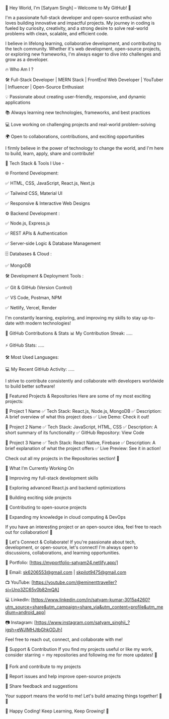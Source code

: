 🚀 Hey World, I'm [Satyam Singh] – Welcome to My GitHub! 👋

I'm a passionate full-stack developer and open-source enthusiast who loves building innovative and impactful projects. My journey in coding is fueled by curiosity, creativity, and a strong desire to solve real-world problems with clean, scalable, and efficient code.

I believe in lifelong learning, collaborative development, and contributing to the tech community. Whether it's web development, open-source projects, or exploring new frameworks, I'm always eager to dive into challenges and grow as a developer.

🔥 Who Am I ?

🛠 Full-Stack Developer | MERN Stack | FrontEnd Web Developer | YouTuber | Influencer | Open-Source Enthusiast 

💡 Passionate about creating user-friendly, responsive, and dynamic applications

📚 Always learning new technologies, frameworks, and best practices

💻 Love working on challenging projects and real-world problem-solving

🌍 Open to collaborations, contributions, and exciting opportunities


I firmly believe in the power of technology to change the world, and I'm here to build, learn, apply, share and contribute!


🚀 Tech Stack & Tools I Use - 

🌐 Frontend Development:

✅ HTML, CSS, JavaScript, React.js, Next.js

✅ Tailwind CSS, Material UI

✅ Responsive & Interactive Web Designs


⚙️ Backend Development :

✅ Node.js, Express.js

✅ REST APIs & Authentication

✅ Server-side Logic & Database Management


🗄 Databases & Cloud :

✅ MongoDB

🛠 Development & Deployment Tools :

✅ Git & GitHub (Version Control)

✅ VS Code, Postman, NPM

✅ Netlify, Vercel, Render


I'm constantly learning, exploring, and improving my skills to stay up-to-date with modern technologies!

📌 GitHub Contributions & Stats
📊 My Contribution Streak: .....

⚡ GitHub Stats: .....

🛠 Most Used Languages:

💻 My Recent GitHub Activity: .....

I strive to contribute consistently and collaborate with developers worldwide to build better software!

🚀 Featured Projects & Repositories
Here are some of my most exciting projects:

🌟 Project 1 Name
✅ Tech Stack: React.js, Node.js, MongoDB
✅ Description: A brief overview of what this project does
✅ Live Demo: Check it out!

🌟 Project 2 Name
✅ Tech Stack: JavaScript, HTML, CSS
✅ Description: A short summary of its functionality
✅ GitHub Repository: View Code

🌟 Project 3 Name
✅ Tech Stack: React Native, Firebase
✅ Description: A brief explanation of what the project offers
✅ Live Preview: See it in action!

Check out all my projects in the Repositories section! 🚀

🎯 What I’m Currently Working On

🔹 Improving my full-stack development skills

🔹 Exploring advanced React.js and backend optimizations

🔹 Building exciting side projects

🔹 Contributing to open-source projects

🔹 Expanding my knowledge in cloud computing & DevOps

If you have an interesting project or an open-source idea, feel free to reach out for collaboration! 🚀

🤝 Let's Connect & Collaborate!
If you're passionate about tech, development, or open-source, let's connect! I'm always open to discussions, collaborations, and learning opportunities.

💼 Portfolio: [https://myportfolio-satyam24.netlify.app/]

📧 Email: sk6206553@gmail.com | skpilot9475@gmail.com

📺 YouTube: [https://youtube.com/@eminenttraveller?si=Uno3ZC65v0b82mQA]

💻 LinkedIn: [https://www.linkedin.com/in/satyam-kumar-3015a4260?utm_source=share&utm_campaign=share_via&utm_content=profile&utm_medium=android_app]

📷 Instagram: [https://www.instagram.com/satyam_singhji_?igsh=eWJlMHJtbGhkODJh]

Feel free to reach out, connect, and collaborate with me!

🌟 Support & Contribution
If you find my projects useful or like my work, consider starring ⭐ my repositories and following me for more updates! 🚀

🔹 Fork and contribute to my projects

🔹 Report issues and help improve open-source projects

🔹 Share feedback and suggestions

Your support means the world to me! Let's build amazing things together! 💙✨

🚀 Happy Coding! Keep Learning, Keep Growing! 🚀
